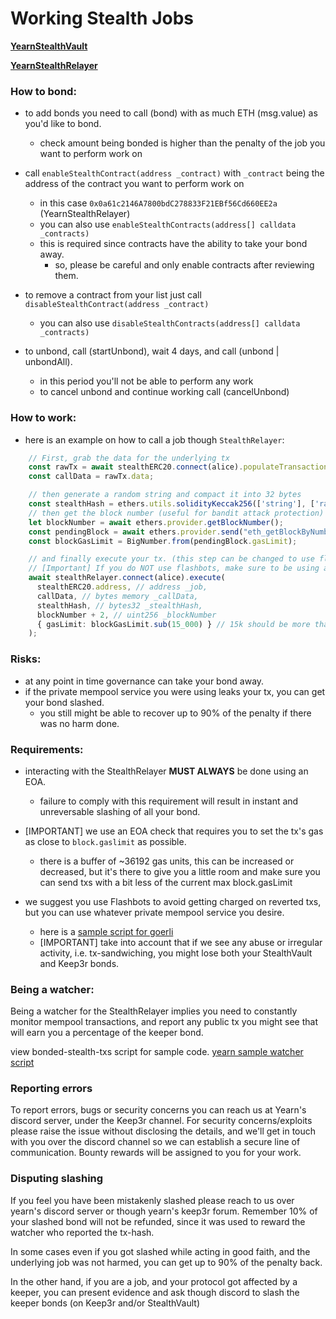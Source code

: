 # Working Stealth Jobs

**[YearnStealthVault](https://etherscan.io/address/0xC454F4E1DDB39c8De9663287D52b0E4Feb4cA45E#code)**

**[YearnStealthRelayer](https://etherscan.io/address/0x0a61c2146A7800bdC278833F21EBf56Cd660EE2a#code)**



### How to bond:

- to add bonds you need to call (bond) with as much ETH (msg.value) as you'd like to bond.
    - check amount being bonded is higher than the penalty of the job you want to perform work on

- call `enableStealthContract(address _contract)` with `_contract` being the address of the contract you want to perform work on
    - in this case `0x0a61c2146A7800bdC278833F21EBf56Cd660EE2a` (YearnStealthRelayer)
    - you can also use `enableStealthContracts(address[] calldata _contracts)`
    - this is required since contracts have the ability to take your bond away.
        - so, please be careful and only enable contracts after reviewing them.

- to remove a contract from your list just call `disableStealthContract(address _contract)`
    - you can also use `disableStealthContracts(address[] calldata _contracts)`

- to unbond, call (startUnbond), wait 4 days, and call (unbond | unbondAll).
    - in this period you'll not be able to perform any work
    - to cancel unbond and continue working call (cancelUnbond)

### How to work:

- here is an example on how to call a job though `StealthRelayer`:
```ts
    // First, grab the data for the underlying tx
    const rawTx = await stealthERC20.connect(alice).populateTransaction.stealthMint(alice.address, mintAmount);
    const callData = rawTx.data;

    // then generate a random string and compact it into 32 bytes
    const stealthHash = ethers.utils.solidityKeccak256(['string'], ['random-secret-hash']);
    // then get the block number (useful for bandit attack protection)
    let blockNumber = await ethers.provider.getBlockNumber();
    const pendingBlock = await ethers.provider.send("eth_getBlockByNumber", ["latest", false])
    const blockGasLimit = BigNumber.from(pendingBlock.gasLimit);

    // and finally execute your tx. (this step can be changed to use flashbots, see guide below)
    // [Important] If you do NOT use flashbots, make sure to be using a private-mempool, such as Taichi, or you'll lose your bond.
    await stealthRelayer.connect(alice).execute(
      stealthERC20.address, // address _job,
      callData, // bytes memory _callData,
      stealthHash, // bytes32 _stealthHash,
      blockNumber + 2, // uint256 _blockNumber
      { gasLimit: blockGasLimit.sub(15_000) } // 15k should be more than enough to cover for block's gasLimit reduction
    );
```

### Risks:

- at any point in time governance can take your bond away.
- if the private mempool service you were using leaks your tx, you can get your bond slashed.
    - you still might be able to recover up to 90% of the penalty if there was no harm done.


### Requirements:

- interacting with the StealthRelayer **MUST ALWAYS** be done using an EOA.
    - failure to comply with this requirement will result in instant and unreversable slashing of all your bond.
- [IMPORTANT] we use an EOA check that requires you to set the tx's gas as close to `block.gaslimit` as possible.
    - there is a buffer of ~36192 gas units, this can be increased or decreased, but it's there to give you a little room and make sure you can send txs with a bit less of the current max block.gasLimit

- we suggest you use Flashbots to avoid getting charged on reverted txs, but you can use whatever private mempool service you desire.
    - here is a [sample script for goerli](https://github.com/lbertenasco/bonded-stealth-tx/blob/main/scripts/flashbots/02-goerli-send-tx.ts)
    - [IMPORTANT] take into account that if we see any abuse or irregular activity, i.e. tx-sandwiching, you might lose both your StealthVault and Keep3r bonds.

### Being a watcher:

Being a watcher for the StealthRelayer implies you need to constantly monitor mempool transactions, and report any public tx you might see that will earn you a percentage of the keeper bond.

view bonded-stealth-txs script for sample code. [yearn sample watcher script](https://github.com/lbertenasco/bonded-stealth-tx/blob/main/scripts/watcher/yearn.ts)


### Reporting errors

To report errors, bugs or security concerns you can reach us at Yearn's discord server, under the Keep3r channel.
For security concerns/exploits please raise the issue without disclosing the details, and we'll get in touch with you over the discord channel so we can establish a secure line of communication. Bounty rewards will be assigned to you for your work.

### Disputing slashing

If you feel you have been mistakenly slashed please reach to us over yearn's discord server or though yearn's keep3r forum.
Remember 10% of your slashed bond will not be refunded, since it was used to reward the watcher who reported the tx-hash.

In some cases even if you got slashed while acting in good faith, and the underlying job was not harmed, you can get up to 90% of the penalty back.

In the other hand, if you are a job, and your protocol got affected by a keeper, you can present evidence and ask though discord to slash the keeper bonds (on Keep3r and/or StealthVault)
